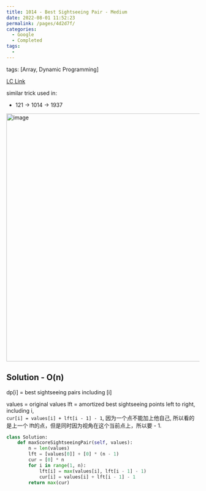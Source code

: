 ```yaml
---
title: 1014 - Best Sightseeing Pair - Medium
date: 2022-08-01 11:52:23
permalink: /pages/4d2d7f/
categories:
  - Google
  - Completed
tags:
  - 
---
```

tags: [Array, Dynamic Programming]

[LC Link](https://leetcode.cn/problems/best-sightseeing-pair/)

similar trick used in:
- 121 -> 1014 -> 1937

<img width="648" alt="image" src="https://user-images.githubusercontent.com/41789327/181372411-4e3dfd74-44b5-48fc-a88c-b21d6b1ca9e4.png">

## Solution  - O(n)
dp[i] = best sightseeing pairs including [i]

values = original values
lft  = amortized best sightseeing points left to right, including i,  
`cur[i] = values[i] + lft[i - 1] - 1`,  因为一个点不能加上他自己, 所以看的是上一个 lft的点，但是同时因为视角在这个当前点上，所以要 - 1.

```python
class Solution:
	def maxScoreSightseeingPair(self, values):
		n = len(values)
		lft = [values[0]] + [0] * (n - 1)
		cur = [0] * n
		for i in range(1, n):
			lft[i] = max(values[i], lft[i - 1] - 1)
			cur[i] = values[i] + lft[i - 1] - 1
		return max(cur)
```